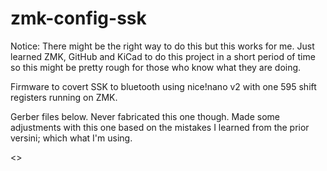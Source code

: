 # zmk-config-ssk

Notice: There might be the right way to do this but this works for me. Just learned ZMK, GitHub and KiCad to do this project in a short period of time so this might be pretty rough for those who know what they are doing.

Firmware to covert SSK to bluetooth using nice!nano v2 with one 595 shift registers running on ZMK.

Gerber files below. Never fabricated this one though. Made some adjustments with this one based on the mistakes I learned from the prior versini; which what I'm using.

<<to attach>>
